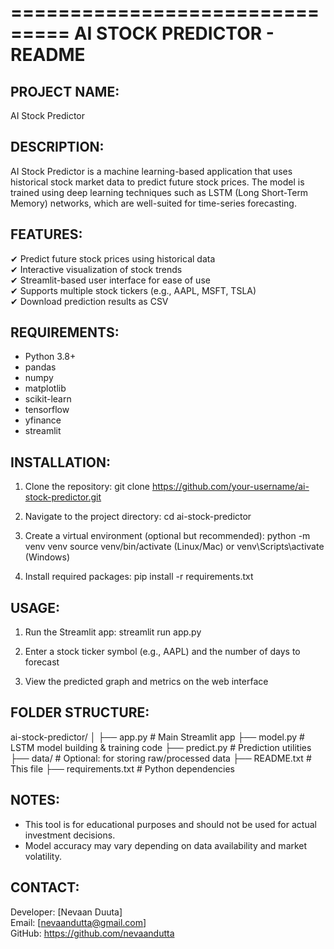 ===============================
 AI STOCK PREDICTOR - README
===============================

PROJECT NAME:
-------------
AI Stock Predictor

DESCRIPTION:
------------
AI Stock Predictor is a machine learning-based application that uses historical stock market data to predict future stock prices. The model is trained using deep learning techniques such as LSTM (Long Short-Term Memory) networks, which are well-suited for time-series forecasting.

FEATURES:
---------
✔ Predict future stock prices using historical data  
✔ Interactive visualization of stock trends  
✔ Streamlit-based user interface for ease of use  
✔ Supports multiple stock tickers (e.g., AAPL, MSFT, TSLA)  
✔ Download prediction results as CSV  

REQUIREMENTS:
-------------
- Python 3.8+
- pandas
- numpy
- matplotlib
- scikit-learn
- tensorflow
- yfinance
- streamlit

INSTALLATION:
-------------
1. Clone the repository:
   git clone https://github.com/your-username/ai-stock-predictor.git

2. Navigate to the project directory:
   cd ai-stock-predictor

3. Create a virtual environment (optional but recommended):
   python -m venv venv
   source venv/bin/activate  (Linux/Mac) or venv\Scripts\activate (Windows)

4. Install required packages:
   pip install -r requirements.txt

USAGE:
------
1. Run the Streamlit app:
   streamlit run app.py

2. Enter a stock ticker symbol (e.g., AAPL) and the number of days to forecast

3. View the predicted graph and metrics on the web interface

FOLDER STRUCTURE:
-----------------
ai-stock-predictor/
│
├── app.py                 # Main Streamlit app
├── model.py               # LSTM model building & training code
├── predict.py             # Prediction utilities
├── data/                  # Optional: for storing raw/processed data
├── README.txt             # This file
├── requirements.txt       # Python dependencies

NOTES:
------
- This tool is for educational purposes and should not be used for actual investment decisions.
- Model accuracy may vary depending on data availability and market volatility.

CONTACT:
--------
Developer: [Nevaan Duuta]  
Email: [nevaandutta@gmail.com]  
GitHub: https://github.com/nevaandutta

